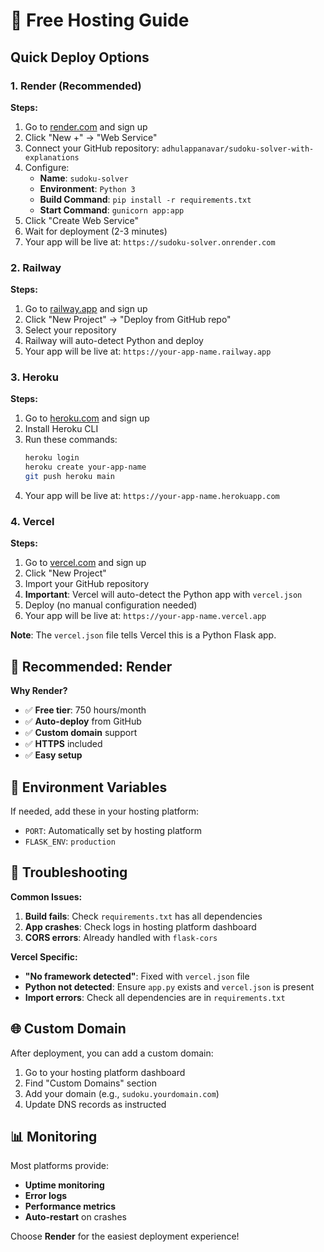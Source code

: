 # 🚀 Free Hosting Guide

## Quick Deploy Options

### 1. Render (Recommended)

**Steps:**
1. Go to [render.com](https://render.com) and sign up
2. Click "New +" → "Web Service"
3. Connect your GitHub repository: `adhulappanavar/sudoku-solver-with-explanations`
4. Configure:
   - **Name**: `sudoku-solver`
   - **Environment**: `Python 3`
   - **Build Command**: `pip install -r requirements.txt`
   - **Start Command**: `gunicorn app:app`
5. Click "Create Web Service"
6. Wait for deployment (2-3 minutes)
7. Your app will be live at: `https://sudoku-solver.onrender.com`

### 2. Railway

**Steps:**
1. Go to [railway.app](https://railway.app) and sign up
2. Click "New Project" → "Deploy from GitHub repo"
3. Select your repository
4. Railway will auto-detect Python and deploy
5. Your app will be live at: `https://your-app-name.railway.app`

### 3. Heroku

**Steps:**
1. Go to [heroku.com](https://heroku.com) and sign up
2. Install Heroku CLI
3. Run these commands:
   ```bash
   heroku login
   heroku create your-app-name
   git push heroku main
   ```
4. Your app will be live at: `https://your-app-name.herokuapp.com`

### 4. Vercel

**Steps:**
1. Go to [vercel.com](https://vercel.com) and sign up
2. Click "New Project"
3. Import your GitHub repository
4. **Important**: Vercel will auto-detect the Python app with `vercel.json`
5. Deploy (no manual configuration needed)
6. Your app will be live at: `https://your-app-name.vercel.app`

**Note**: The `vercel.json` file tells Vercel this is a Python Flask app.

## 🎯 Recommended: Render

**Why Render?**
- ✅ **Free tier**: 750 hours/month
- ✅ **Auto-deploy** from GitHub
- ✅ **Custom domain** support
- ✅ **HTTPS** included
- ✅ **Easy setup**

## 📝 Environment Variables

If needed, add these in your hosting platform:
- `PORT`: Automatically set by hosting platform
- `FLASK_ENV`: `production`

## 🔧 Troubleshooting

**Common Issues:**
1. **Build fails**: Check `requirements.txt` has all dependencies
2. **App crashes**: Check logs in hosting platform dashboard
3. **CORS errors**: Already handled with `flask-cors`

**Vercel Specific:**
- **"No framework detected"**: Fixed with `vercel.json` file
- **Python not detected**: Ensure `app.py` exists and `vercel.json` is present
- **Import errors**: Check all dependencies are in `requirements.txt`

## 🌐 Custom Domain

After deployment, you can add a custom domain:
1. Go to your hosting platform dashboard
2. Find "Custom Domains" section
3. Add your domain (e.g., `sudoku.yourdomain.com`)
4. Update DNS records as instructed

## 📊 Monitoring

Most platforms provide:
- **Uptime monitoring**
- **Error logs**
- **Performance metrics**
- **Auto-restart** on crashes

Choose **Render** for the easiest deployment experience! 